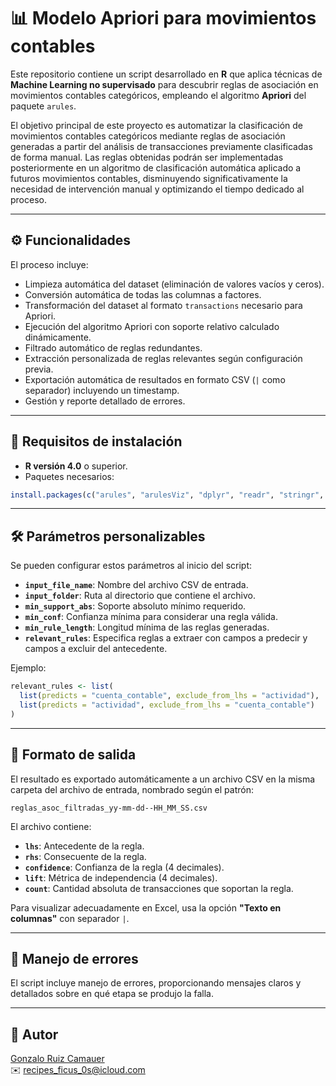 # 📊 Modelo Apriori para movimientos contables

Este repositorio contiene un script desarrollado en **R** que aplica técnicas de **Machine Learning no supervisado** para descubrir reglas de asociación en movimientos contables categóricos, empleando el algoritmo **Apriori** del paquete `arules`.

El objetivo principal de este proyecto es automatizar la clasificación de movimientos contables categóricos mediante reglas de asociación generadas a partir del análisis de transacciones previamente clasificadas de forma manual. Las reglas obtenidas podrán ser implementadas posteriormente en un algoritmo de clasificación automática aplicado a futuros movimientos contables, disminuyendo significativamente la necesidad de intervención manual y optimizando el tiempo dedicado al proceso.

---

## ⚙️ Funcionalidades

El proceso incluye:

- Limpieza automática del dataset (eliminación de valores vacíos y ceros).
- Conversión automática de todas las columnas a factores.
- Transformación del dataset al formato `transactions` necesario para Apriori.
- Ejecución del algoritmo Apriori con soporte relativo calculado dinámicamente.
- Filtrado automático de reglas redundantes.
- Extracción personalizada de reglas relevantes según configuración previa.
- Exportación automática de resultados en formato CSV (`|` como separador) incluyendo un timestamp.
- Gestión y reporte detallado de errores.

---

## 📌 Requisitos de instalación

- **R versión 4.0** o superior.
- Paquetes necesarios:

```r
install.packages(c("arules", "arulesViz", "dplyr", "readr", "stringr", "forcats"))
```

---

## 🛠 Parámetros personalizables

Se pueden configurar estos parámetros al inicio del script:

- **`input_file_name`**: Nombre del archivo CSV de entrada.
- **`input_folder`**: Ruta al directorio que contiene el archivo.
- **`min_support_abs`**: Soporte absoluto mínimo requerido.
- **`min_conf`**: Confianza mínima para considerar una regla válida.
- **`min_rule_length`**: Longitud mínima de las reglas generadas.
- **`relevant_rules`**: Especifica reglas a extraer con campos a predecir y campos a excluir del antecedente.

Ejemplo:

```r
relevant_rules <- list(
  list(predicts = "cuenta_contable", exclude_from_lhs = "actividad"),
  list(predicts = "actividad", exclude_from_lhs = "cuenta_contable")
)
```

---

## 📁 Formato de salida

El resultado es exportado automáticamente a un archivo CSV en la misma carpeta del archivo de entrada, nombrado según el patrón:

```
reglas_asoc_filtradas_yy-mm-dd--HH_MM_SS.csv
```

El archivo contiene:

- **`lhs`**: Antecedente de la regla.
- **`rhs`**: Consecuente de la regla.
- **`confidence`**: Confianza de la regla (4 decimales).
- **`lift`**: Métrica de independencia (4 decimales).
- **`count`**: Cantidad absoluta de transacciones que soportan la regla.

Para visualizar adecuadamente en Excel, usa la opción **"Texto en columnas"** con separador `|`.

---

## 🛑 Manejo de errores

El script incluye manejo de errores, proporcionando mensajes claros y detallados sobre en qué etapa se produjo la falla.

---

## 👤 Autor

[Gonzalo Ruiz Camauer](https://github.com/gonrc/)  
✉️ [recipes_ficus_0s@icloud.com](mailto:recipes_ficus_0s@icloud.com)


